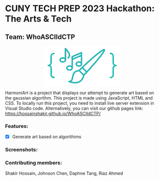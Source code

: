 # CUNY TECH PREP 2023 Hackathon: The Arts & Tech 

## Team: WhoASCIIdCTP

<p align="center">
    <img src="./img/logo.png" align=center width="50%">
</p>

HarmoniArt is a project that displays our attempt to generate art based on the gaussian algorithm. This project is made using JavaScript, HTML and CSS. To locally run this project, you need to install live server extension in Visual Studio code. Alternatively, you can visit our github pages link: https://hossainshakir.github.io/WhoASCIIdCTP/


### Features:
- [x] Generate art based on algorithims

### Screenshots:

### Contributing members:
Shakir Hossain,
Johnson Chen,
Daphne Tang,
Riaz Ahmed
